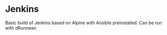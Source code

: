 # Jenkins

Basic build of Jenkins based on Alpine with Ansible preinstalled. Can be run with dRunnewr.